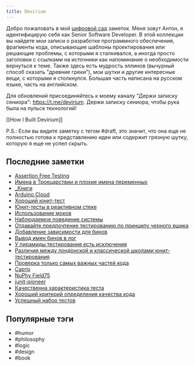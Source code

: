 ```yaml
---
title: Devirium
---
```


Добро пожаловать в мой [цифровой сад](https://maggieappleton.com/garden-history) заметок. Меня зовут Антон, я идентифицирую себя как Senior Software Developer. В этой коллекции вы найдете мои записи о разработке программного обеспечения, фрагменты кода, описывающие шаблоны проектирования или решающие проблемы, с которыми я сталкивался, а иногда просто заголовки с ссылками на источники как напоминание о необходимости вернуться к теме. Также здесь есть мудрость эллинов (вычурный способ сказать "древние греки"), мои шутки и другие интересные вещи, с которыми я столкнулся. Большая часть написана на русском языке, часть на английском.

Для обновлений присоединяйтесь к моему каналу "Держи записку сениора": https://t.me/devirium. Держи записку сениора, чтобы рука была на пульсе технологий!

[[How I Built Devirium]]

P.S.: Если вы видите заметку с тегом #draft, это значит, что она еще не полностью готова к представлению идеи или содержит грязную шутку, которую я еще не успел скрыть.

## Последние заметки
- [Assertion Free Testing](2025-01/Assertion-Free-Testing.md)
- [Имена в Троецарствии и плохие имена переменных](limbo/Имена-в-Троецарствии-и-плохие-имена-переменных.md)
- [_Книги](draft/_Книги.md)
- [Arduino Cloud](2025-01/Arduino-Cloud.md)
- [Хороший юнит-тест](2025-01/Хороший-юнит-тест.md)
- [Юнит-тесты в реактивном стеке](2025-01/Юнит-тесты-в-реактивном-стеке.md)
- [Использование моков](2025-01/Использование-моков.md)
- [Наблюдаемое поведение системы](2025-01/Наблюдаемое-поведение-системы.md)
- [Отдавайте предпочтение тестированию по принципу черного ящика](2025-01/Отдавайте-предпочтение-тестированию-по-принципу-черного-ящика.md)
- [Добавление зависимости для бинов](2025-01/Добавление-зависимости-для-бинов.md)
- [Вывод имен бинов в лог](2025-01/Вывод-имен-бинов-в-лог.md)
- [У пирамиды тестирования есть исключения](2025-01/У-пирамиды-тестирования-есть-исключения.md)
- [Различия между лондонской и классической школами юнит-тестирования](2025-01/Различия-между-лондонской-и-классической-школами-юнит-тестирования.md)
- [Проверка только самых важных частей кода](2025-01/Проверка-только-самых-важных-частей-кода.md)
- [Сартр](2025-01/Сартр.md)
- [NuPhy Field75](2025-01/NuPhy-Field75.md)
- [junit-pioneer](2025-01/junit-pioneer.md)
- [Качественна характеристика теста](2025-01/Качественна-характеристика-теста.md)
- [Хороший критерий определения качества кода](2025-01/Хороший-критерий-определения-качества-кода.md)
- [Успешный набор тестов](2025-01/Успешный-набор-тестов.md)


## Популярные тэги
- #humor
- #philosophy
- #logic
- #design
- #book
